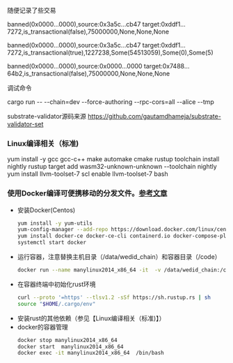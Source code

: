 随便记录了些交易

banned(0x0000…0000),source:0x3a5c…cb47 target:0xddf1…7272,is_transactional(false),75000000,None,None,None 

banned(0x0000…0000),source:0x3a5c…cb47 target:0xddf1…7272,is_transactional(true),1227238,Some(54513059),Some(0),Some(5)  

banned(0x0000…0000),source:0x0000…0000 target:0x7488…64b2,is_transactional(false),75000000,None,None,None  


调试命令

cargo run -- --chain=dev --force-authoring --rpc-cors=all --alice --tmp

substrate-validator源码来源
https://github.com/gautamdhameja/substrate-validator-set


### Linux编译相关（标准)
yum install -y gcc gcc-c++ make automake cmake
rustup toolchain install nightly
rustup target add wasm32-unknown-unknown --toolchain nightly
yum install llvm-toolset-7
scl enable llvm-toolset-7 bash

### 使用Docker编译可便携移动的分发文件。[参考文章](https://kobzol.github.io/rust/ci/2021/05/07/building-rust-binaries-in-ci-that-work-with-older-glibc.html)
- 安装Docker(Centos)
    ``` bash
    yum install -y yum-utils
    yum-config-manager --add-repo https://download.docker.com/linux/centos/docker-ce.repo
    yum install docker-ce docker-ce-cli containerd.io docker-compose-plugin
    systemctl start docker
    ```
- 运行容器，注意替换主机目录（/data/wedid_chain）和容器目录（/code）
    ``` bash
    docker run --name manylinux2014_x86_64 -it  -v /data/wedid_chain:/code quay.io/pypa/manylinux2014_x86_64 /bin/bash
    ```
- 在容器终端中初始化rust环境
    ``` bash
    curl --proto '=https' --tlsv1.2 -sSf https://sh.rustup.rs | sh
    source "$HOME/.cargo/env"
    ```
- 安装rust的其他依赖（参见【Linux编译相关（标准)】）
- docker的容器管理
    ``` bash
    docker stop manylinux2014_x86_64
    docker start  manylinux2014_x86_64
    docker exec -it manylinux2014_x86_64  /bin/bash
    ```